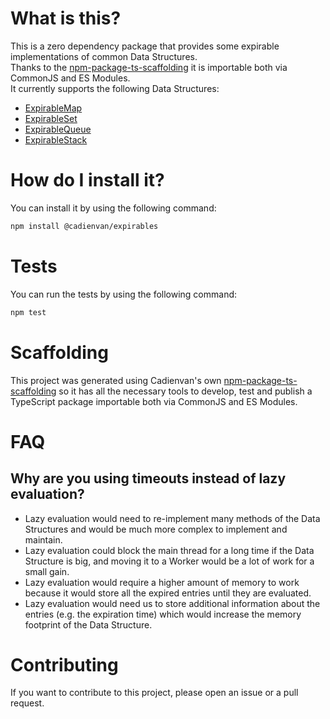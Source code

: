# What is this?

This is a zero dependency package that provides some expirable implementations of common Data Structures.  
Thanks to the [npm-package-ts-scaffolding](https://github.com/Cadienvan/npm-package-ts-scaffolding) it is importable both via CommonJS and ES Modules.  
It currently supports the following Data Structures:

- [ExpirableMap](./src/Map/README.md)
- [ExpirableSet](./src/Set/README.md)
- [ExpirableQueue](./src/Queue/README.md)
- [ExpirableStack](./src/Stack/README.md)

# How do I install it?

You can install it by using the following command:

```bash
npm install @cadienvan/expirables
```

# Tests

You can run the tests by using the following command:

```bash
npm test
```

# Scaffolding

This project was generated using Cadienvan's own [npm-package-ts-scaffolding](https://github.com/Cadienvan/npm-package-ts-scaffolding) so it has all the necessary tools to develop, test and publish a TypeScript package importable both via CommonJS and ES Modules.

# FAQ

## Why are you using timeouts instead of lazy evaluation?

- Lazy evaluation would need to re-implement many methods of the Data Structures and would be much more complex to implement and maintain.
- Lazy evaluation could block the main thread for a long time if the Data Structure is big, and moving it to a Worker would be a lot of work for a small gain.
- Lazy evaluation would require a higher amount of memory to work because it would store all the expired entries until they are evaluated.
- Lazy evaluation would need us to store additional information about the entries (e.g. the expiration time) which would increase the memory footprint of the Data Structure.

# Contributing

If you want to contribute to this project, please open an issue or a pull request.